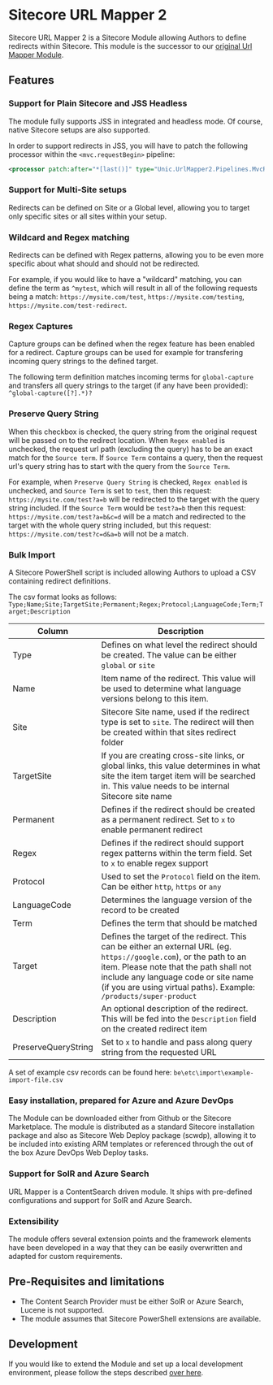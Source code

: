 # Sitecore URL Mapper 2

Sitecore URL Mapper 2 is a Sitecore Module allowing Authors to define redirects within Sitecore. This module is the successor to our [original Url Mapper Module](https://github.com/unic/SitecoreUrlMapper).

## Features

### Support for Plain Sitecore and JSS Headless

The module fully supports JSS in integrated and headless mode. Of course, native Sitecore setups are also supported.

In order to support redirects in JSS, you will have to patch the following processor within the `<mvc.requestBegin>` pipeline:

```xml
<processor patch:after="*[last()]" type="Unic.UrlMapper2.Pipelines.MvcRequestBegin.TryPerformRedirectJss, Unic.UrlMapper2" />
```

### Support for Multi-Site setups

Redirects can be defined on Site or a Global level, allowing you to target only specific sites or all sites within your setup.

### Wildcard and Regex matching

Redirects can be defined with Regex patterns, allowing you to be even more specific about what should and should not be redirected.

For example, if you would like to have a "wildcard" matching, you can define the term as `^mytest`, which will result in all of the following requests being a match: `https://mysite.com/test`, `https://mysite.com/testing`, `https://mysite.com/test-redirect`.

### Regex Captures

Capture groups can be defined when the regex feature has been enabled for a redirect. Capture groups can be used for example for transfering incoming query strings to the defined target.

The following term definition matches incoming terms for `global-capture` and transfers all query strings to the target (if any have been provided): `^global-capture([?].*)?`

### Preserve Query String

When this checkbox is checked, the query string from the original request will be passed on to the redirect location. When `Regex enabled` is unchecked, the request url path (excluding the query) has to be an exact match for the `Source term`. If `Source Term` contains a query, then the request url's query string has to start with the query from the `Source Term`.

For example, when `Preserve Query String` is checked, `Regex enabled` is unchecked, and `Source Term` is set to `test`, then this request: `https://mysite.com/test?a=b` will be redirected to the target with the query string included.
If the `Source Term` would be `test?a=b` then this request: `https://mysite.com/test?a=b&c=d` will be a match and redirected to the target with the whole query string included, but this request: `https://mysite.com/test?c=d&a=b` will not be a match.

### Bulk Import

A Sitecore PowerShell script is included allowing Authors to upload a CSV containing redirect definitions.

The csv format looks as follows: `Type;Name;Site;TargetSite;Permanent;Regex;Protocol;LanguageCode;Term;Target;Description`

|Column|Description|
|---|---|
|Type|Defines on what level the redirect should be created. The value can be either `global` or `site`|
|Name|Item name of the redirect. This value will be used to determine what language versions belong to this item.|
|Site|Sitecore Site name, used if the redirect type is set to `site`. The redirect will then be created within that sites redirect folder|
|TargetSite|If you are creating cross-site links, or global links, this value determines in what site the item target item will be searched in. This value needs to be internal Sitecore site name|
|Permanent|Defines if the redirect should be created as a permanent redirect. Set to `x` to enable permanent redirect|
|Regex|Defines if the redirect should support regex patterns within the term field. Set to `x` to enable regex support|
|Protocol|Used to set the `Protocol` field on the item. Can be either `http`, `https` or `any`|
|LanguageCode|Determines the language version of the record to be created|
|Term|Defines the term that should be matched|
|Target|Defines the target of the redirect. This can be either an external URL (eg. `https://google.com`), or the path to an item. Please note that the path shall not include any language code or site name (if you are using virtual paths). Example: `/products/super-product`|
|Description|An optional description of the redirect. This will be fed into the `Description` field on the created redirect item|
|PreserveQueryString|Set to `x` to handle and pass along query string from the requested URL|

A set of example csv records can be found here: `be\etc\import\example-import-file.csv`

### Easy installation, prepared for Azure and Azure DevOps

The Module can be downloaded either from Github or the Sitecore Marketplace. The module is distributed as a standard Sitecore installation package and also as Sitecore Web Deploy package (scwdp), allowing it to be included into existing ARM templates or referenced through the out of the box Azure DevOps Web Deploy tasks.

### Support for SolR and Azure Search

URL Mapper is a ContentSearch driven module. It ships with pre-defined configurations and support for SolR and Azure Search.

### Extensibility

The module offers several extension points and the framework elements have been developed in a way that they can be easily overwritten and adapted for custom requirements.

## Pre-Requisites and limitations

- The Content Search Provider must be either SolR or Azure Search, Lucene is not supported.
- The module assumes that Sitecore PowerShell extensions are available.

## Development

If you would like to extend the Module and set up a local development environment, please follow the steps described [over here](/be/docs/README.md).